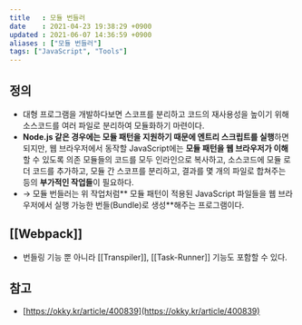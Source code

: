 ```yaml
---
title   : 모듈 번들러 
date    : 2021-04-23 19:38:29 +0900
updated : 2021-06-07 14:36:59 +0900
aliases : ["모듈 번들러"] 
tags: ["JavaScript", "Tools"]
---
```

## 정의
- 대형 프로그램을 개발하다보면 스코프를 분리하고 코드의 재사용성을 높이기 위해 소스코드를 여러 파일로 분리하여 모듈화하기 마련이다. 
- **Node.js 같은 경우에는 모듈 패턴을 지원하기 때문에 엔트리 스크립트를 실행**하면 되지만, 웹 브라우저에서 동작할 JavaScript에는 **모듈 패턴을 웹 브라우저가 이해**할 수 있도록 의존 모듈들의 코드를 모두 인라인으로 복사하고, 소스코드에 모듈 로더 코드를 추가하고, 모듈 간 스코프를 분리하고, 결과를 몇 개의 파일로 합쳐주는 등의 **부가적인 작업들**이 필요하다.  
- → 모듈 번들러는 위 작업처럼** 모듈 패턴이 적용된 JavaScript 파일들을 웹 브라우저에서 실행  가능한 번들(Bundle)로 생성**해주는 프로그램이다. 

## [[Webpack]] 
- 번들링 기능 뿐 아니라 [[Transpiler]], [[Task-Runner]] 기능도 포함할 수 있다. 

## 참고
- [https://okky.kr/article/400839](https://okky.kr/article/400839)
